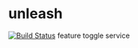 # unleash
[![Build Status](https://travis-ci.org/finn-no/unleash.svg?branch=master)](https://travis-ci.org/finn-no/unleash)
feature toggle service




